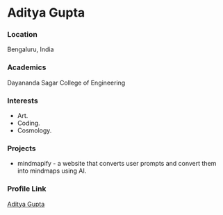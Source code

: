 # Aditya Gupta

### Location

Bengaluru, India

### Academics

Dayananda Sagar College of Engineering

### Interests

- Art.
- Coding.
- Cosmology.

### Projects

- mindmapify - a website that converts user prompts and convert them into mindmaps using AI.

### Profile Link

[Aditya Gupta](https://github.com/Aditxgupta)